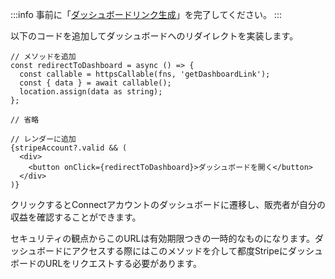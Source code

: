 :::info
事前に「[ダッシュボードリンク生成](?id=firebase-express-dashboard)」を完了してください。
:::

以下のコードを追加してダッシュボードへのリダイレクトを実装します。

```tsx:components/stripe-account.tsx 
// メソッドを追加
const redirectToDashboard = async () => {
  const callable = httpsCallable(fns, 'getDashboardLink');
  const { data } = await callable();
  location.assign(data as string);
};

// 省略

// レンダーに追加
{stripeAccount?.valid && (
  <div>
    <button onClick={redirectToDashboard}>ダッシュボードを開く</button>
  </div>
)}
```

クリックするとConnectアカウントのダッシュボードに遷移し、販売者が自分の収益を確認することができます。

セキュリティの観点からこのURLは有効期限つきの一時的なものになります。ダッシュボードにアクセスする際にはこのメソッドを介して都度StripeにダッシュボードのURLをリクエストする必要があります。